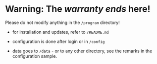 
Warning: The _warranty ends_ here!
==================================

Please do not modify anything in the `/program` directory!

- for installation and updates, refer to `/README.md`

- configuration is done after login or in `/config`

- data goes to `/data` - or to any other directory, see the remarks in the 
  configuration sample.
